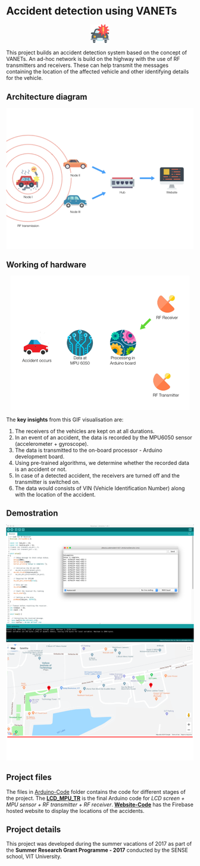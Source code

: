 # Accident detection using VANETs
<p align = "center"><img src="Screenshots/Project Icon.png" width = 10%"></img></p>
This project builds an accident detection system based on the concept of VANETs. An ad-hoc network is build on the highway with the use of RF transmitters and receivers. These can help transmit the messages containing the location of the affected vehicle and other identifying details for the vehicle. 

## Architecture diagram
<p align = "center"><img src="Screenshots/Architecture.png" align = "center"></img></p>

## Working of hardware
<p align = "center"><img src="Screenshots/Hardware Working.gif"></img></p>

The **key insights** from this GIF visualisation are:
1. The receivers of the vehicles are kept on at all durations.
2. In an event of an accident, the data is recorded by the MPU6050 sensor (accelerometer + gyroscope).
3. The data is transmitted to the on-board processor - Arduino development board.
4. Using pre-trained algorithms, we determine whether the recorded data is an accident or not.
5. In case of a detected accident, the receivers are turned off and the transmitter is switched on.
6. The data would consists of VIN (Vehicle Identification Number) along with the location of the accident.

## Demostration
<img src="Screenshots/Arduino Working.png"></img>
<img src="Screenshots/Website Working.png"></img>

## Project files
The files in [Arduino-Code](https://github.com/Dheeraj1998/Accident-Detection-using-VANETs/tree/master/Arduino-Code) folder contains the code for different stages of the project. The **[LCD_MPU_TR](https://github.com/Dheeraj1998/Accident-Detection-using-VANETs/tree/master/Arduino-Code/LCD_MPU_TR)** is the final Arduino code for *LCD screen + MPU sensor + RF transmitter + RF receiver*. **[Website-Code](https://github.com/Dheeraj1998/Accident-Detection-using-VANETs/tree/master/Website-Code)** has the Firebase hosted website to display the locations of the accidents.

## Project details
This project was developed during the summer vacations of 2017 as part of the **Summer Research Grant Programme - 2017** conducted by the SENSE school, VIT University.
